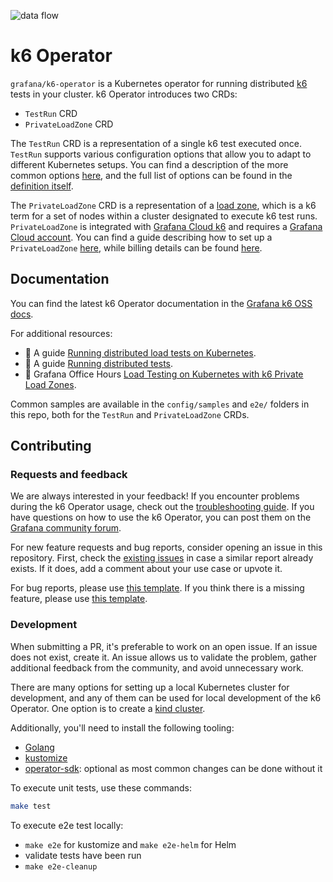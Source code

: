  ![data flow](assets/data-flow.png)

# k6 Operator

`grafana/k6-operator` is a Kubernetes operator for running distributed [k6](https://github.com/grafana/k6) tests in your cluster. k6 Operator introduces two CRDs:

- `TestRun` CRD
- `PrivateLoadZone` CRD

The `TestRun` CRD is a representation of a single k6 test executed once. `TestRun` supports various configuration options that allow you to adapt to different Kubernetes setups. You can find a description of the more common options [here](https://grafana.com/docs/k6/latest/set-up/set-up-distributed-k6/usage/common-options/), and the full list of options can be found in the [definition itself](https://github.com/grafana/k6-operator/blob/main/config/crd/bases/k6.io_testruns.yaml).

The `PrivateLoadZone` CRD is a representation of a [load zone](https://grafana.com/docs/grafana-cloud/testing/k6/author-run/use-load-zones/), which is a k6 term for a set of nodes within a cluster designated to execute k6 test runs. `PrivateLoadZone` is integrated with [Grafana Cloud k6](https://grafana.com/products/cloud/k6/) and requires a [Grafana Cloud account](https://grafana.com/auth/sign-up/create-user). You can find a guide describing how to set up a `PrivateLoadZone` [here](https://grafana.com/docs/grafana-cloud/testing/k6/author-run/private-load-zone-v2/), while billing details can be found [here](https://grafana.com/docs/grafana-cloud/cost-management-and-billing/understand-your-invoice/k6-invoice/).

## Documentation

You can find the latest k6 Operator documentation in the [Grafana k6 OSS docs](https://grafana.com/docs/k6/latest/set-up/set-up-distributed-k6/usage/common-options/).

For additional resources:

- :book: A guide [Running distributed load tests on Kubernetes](https://grafana.com/blog/2022/06/23/running-distributed-load-tests-on-kubernetes/).
- :book: A guide [Running distributed tests](https://grafana.com/docs/k6/latest/testing-guides/running-distributed-tests/).
- :movie_camera: Grafana Office Hours [Load Testing on Kubernetes with k6 Private Load Zones](https://www.youtube.com/watch?v=RXLavQT58YA).

Common samples are available in the `config/samples` and `e2e/` folders in this repo, both for the `TestRun` and `PrivateLoadZone` CRDs.

## Contributing

### Requests and feedback

We are always interested in your feedback! If you encounter problems during the k6 Operator usage, check out the [troubleshooting guide](https://grafana.com/docs/k6/latest/set-up/set-up-distributed-k6/troubleshooting/). If you have questions on how to use the k6 Operator, you can post them on the [Grafana community forum](https://community.grafana.com/c/grafana-k6/k6-operator/73).

For new feature requests and bug reports, consider opening an issue in this repository. First, check the [existing issues](https://github.com/grafana/k6-operator/issues) in case a similar report already exists. If it does, add a comment about your use case or upvote it.

For bug reports, please use [this template](https://github.com/grafana/k6-operator/issues/new?assignees=&labels=bug&projects=&template=bug.yaml). If you think there is a missing feature, please use [this template](https://github.com/grafana/k6-operator/issues/new?assignees=&labels=enhancement&projects=&template=feat_req.yaml).

### Development

<!-- TODO: pull out into contributing guide -->

When submitting a PR, it's preferable to work on an open issue. If an issue does not exist, create it. An issue allows us to validate the problem, gather additional feedback from the community, and avoid unnecessary work.

<!-- 
Some GitHub issues have a ["good first issue" label](https://github.com/grafana/k6-operator/issues?q=is%3Aissue+is%3Aopen+label%3A%22good+first+issue%22). These are the issues that should be good for newcomers. The issues with the ["help wanted" label](https://github.com/grafana/k6-operator/issues?q=is%3Aissue+is%3Aopen+label%3A%22help+wanted%22) are the ones that could use some community help or additional user feedback. -->

There are many options for setting up a local Kubernetes cluster for development, and any of them can be used for local development of the k6 Operator. One option is to create a [kind cluster](https://kind.sigs.k8s.io/docs/user/quick-start/).

Additionally, you'll need to install the following tooling:

- [Golang](https://go.dev/doc/install)
- [kustomize](https://kubectl.docs.kubernetes.io/installation/kustomize/)
- [operator-sdk](https://sdk.operatorframework.io/docs/installation/): optional as most common changes can be done without it

To execute unit tests, use these commands:

```bash
make test
```

To execute e2e test locally:

- `make e2e` for kustomize and `make e2e-helm` for Helm
- validate tests have been run
- `make e2e-cleanup`
